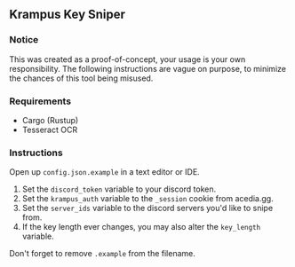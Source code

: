 ## Krampus Key Sniper
### Notice
This was created as a proof-of-concept, your usage is your own responsibility. The following instructions are vague on purpose, to minimize the chances of this tool being misused.

### Requirements
- Cargo (Rustup)
- Tesseract OCR

### Instructions
Open up ``config.json.example`` in a text editor or IDE.

1. Set the ``discord_token`` variable to your discord token.
2. Set the ``krampus_auth`` variable to the ``_session`` cookie from acedia.gg.
3. Set the ``server_ids`` variable to the discord servers you'd like to snipe from.
4. If the key length ever changes, you may also alter the ``key_length`` variable.

Don't forget to remove ``.example`` from the filename.
